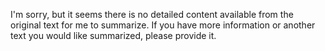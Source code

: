 I'm sorry, but it seems there is no detailed content available from the original text for me to summarize. If you have more information or another text you would like summarized, please provide it.